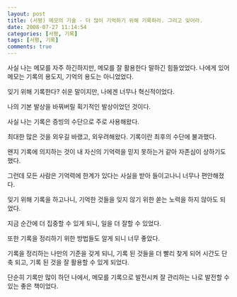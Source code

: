 ```yaml
---
layout: post
title: (서평) 메모의 기술 - 더 많이 기억하기 위해 기록하라. 그리고 잊어라.
date: 2008-07-27 11:14:54
categories: [서평, 기록]
tags: [서평, 기록]
comments: true
---
```


사실 나는 메모를 자주 하긴하지만, 메모를 잘 활용한다 말하긴 힘들었었다. 나에게 있어 메모는 기록의 용도지, 기억의 용도는 아니었었다. 

잊기 위해 기록한다? 쉬운 말이지만, 나에겐 너무나 혁신적이었다. 

나의 기본 발상을 바꿔버릴 획기적인 발상이었던 것이다. 

사실 나는 기록은 증빙의 수단으로 주로 사용해왔다. 

최대한 많은 것을 외우길 바랬고, 외우려해왔다. 기록이란 최후의 수단에 불과했다. 

왠지 기록에 의지하는 것이 내 자신의 기억력을 믿지 못하는거 같아 자존심이 상하기도 했다. 

그런데 모든 사람은 기억력에 한계가 있다는 사실을 받아 들이고나니 너무나 편안해졌다. 

잊기 위해 기록을 하고나니, 기억한 것들을 잊지 않기 위한 쏟는 노력을 하지 않아도 되었다. 

지금 순간에 더 집중할 수 있게 되니, 일을 더 잘할 수 있었다. 


또한 기록을 정리하기 위한 방법들도 알게 되니 너무 좋았다. 

기록을 정리하는 나만의 기준을 갖게 되니, 기록 된 것들을 더 빨리 찾게 되어 시간도 단축 되고, 기록 된 것을 잘 활용할 수 있게 되었다. 

단순히 기록만 많이 하던 나에서, 메모를 기록으로 발전시켜 잘 관리하는 나로 발전할 수 있는 좋은 책이었다. 
